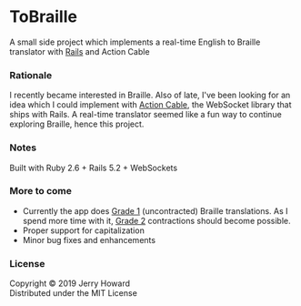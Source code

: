 # ToBraille

A small side project which implements a real-time English to Braille translator with [Rails](https://rubyonrails.org/) and Action Cable

### Rationale
I recently became interested in Braille. Also of late, I've been looking for an idea which I could implement with [Action Cable](https://guides.rubyonrails.org/action_cable_overview.html), the WebSocket library that ships with Rails. A real-time translator seemed like a fun way to continue exploring Braille, hence this project.

### Notes
Built with Ruby 2.6 + Rails 5.2 + WebSockets

### More to come
- Currently the app does [Grade 1](https://brailleworks.com/braille-resources/what-is-braille/#Grade1Braille) (uncontracted) Braille translations. As I spend more time with it, [Grade 2](https://brailleworks.com/braille-resources/what-is-braille/#Grade2Braille) contractions should become possible.
- Proper support for capitalization
- Minor bug fixes and enhancements

### License
Copyright © 2019 Jerry Howard<br/>
Distributed under the MIT License
